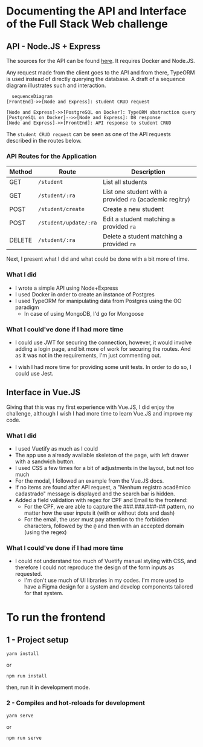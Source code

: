 # Documenting the API and Interface of the Full Stack Web challenge

## API - Node.JS + Express

The sources for the API can be found [here](aca-api). It requires Docker and Node.JS.

Any request made from the client goes to the API and from there, TypeORM is used instead of directly querying the database. A draft of a sequence diagram illustrates such and interaction.  

```mermaid
  sequenceDiagram
[FrontEnd]->>[Node and Express]: student CRUD request 

[Node and Express]->>[PostgreSQL on Docker]: TypeORM abstraction query
[PostgreSQL on Docker]-->>[Node and Express]: DB response
[Node and Express]->>[FrontEnd]: API response to student CRUD 

```
The `student CRUD request` can be seen as one of the API requests described in the routes below.
### API Routes for the Application

| Method | Route                 | Description                                              |
|--------|-----------------------|----------------------------------------------------------|
| GET    | `/student`            | List all students                                        |
| GET    | `/student/:ra`        | List one student with a provided `ra` (academic regitry) |
|POST    | `/student/create`     | Create a new student                                     |
|POST    | `/student/update/:ra` |  Edit a student matching a provided `ra`                 |
|DELETE  | `/student/:ra`        | Delete a student matching a provided `ra`                |


Next, I present what I did and what could be done with a bit more of time.

### What I did

- I wrote a simple API using Node+Express
- I used Docker in order to create an instance of Postgres
- I used TypeORM for manipulating data from Postgres using the OO paradigm
  - In case of using MongoDB, I'd go for Mongoose

### What I could've done if I had more time

- I could use JWT for securing the connection, however, it would involve adding a login page, 
and bit more of work for securing the routes. And as it was not in the requirements, I'm just commenting out.

- I wish I had more time for providing some unit tests. In order to do so, I could use Jest.

## Interface in Vue.JS

Giving that this was my first experience with Vue.JS, I did enjoy the challenge, although I wish I had more time to learn Vue.JS and improve my code.

### What I did

- I used Vuetify as much as I could
- The app use a already available skeleton of the page, with left drawer with a sandwich button.
- I used CSS a few times for a bit of adjustments in the layout, but not too much
- For the modal, I followed an example from the Vue.JS docs.
- If no items are found after API request, a "Nenhum registro acadêmico cadastrado" message is displayed and the search bar is hidden.
- Added a field validation with regex for CPF and Email to the frontend:
  - For the CPF, we are able to capture the ###.###.###-## pattern, no matter how the user inputs it (with or without dots and dash)
  - For the email, the user must pay attention to the forbidden characters, followed by the `@` and then with an accepted domain (using the regex)

### What I could've done if I had more time

- I could not understand too much of Vuetify manual styling with CSS, and therefore I could not reproduce the design of the form inputs as requested.
  - I'm don't use much of UI libraries in my codes. I'm more used to have a Figma design for a system and develop components tailored for that system.

# To run the frontend

## 1 - Project setup
```
yarn install
```
or
```
npm run install
```

then, run it in development mode.
### 2 - Compiles and hot-reloads for development
```
yarn serve
```
or
```
npm run serve
```

